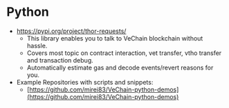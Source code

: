 # Python

* https://pypi.org/project/thor-requests/
  * This library enables you to talk to VeChain blockchain without hassle.
  * Covers most topic on contract interaction, vet transfer, vtho transfer and transaction debug.
  * Automatically estimate gas and decode events/revert reasons for you.
* Example Repositories with scripts and snippets:
  * [https://github.com/mirei83/VeChain-python-demos](https://github.com/mirei83/VeChain-python-demos)
